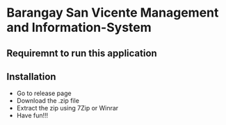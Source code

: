# Barangay San Vicente Management and Information-System


## Requiremnt to run this application


## Installation
- Go to release page
- Download the  .zip file
- Extract the zip using 7Zip or Winrar
- Have fun!!!

